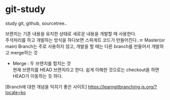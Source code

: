 # git-study
study git, github, sourcetree..

브랜치는 기존 내용을 유지한 상태로 새로운 내용을 개발할 때 사용한다.
<br> 
주석처리를 하고 개발하는 방식을 하다보면 스파게트 코드가 만들어진다..ㅠ
Master(or main) Branch는 주로 사용하지 않고, 개발을 할 때는 다른 branch를 만들어서 개발하고 merge하는 것


- Merge : 두 브랜치를 합치는 것</br>
현재 브랜치를 HEAD 브랜치라고 한다. 쉽게 이해한 것으로는 checkout을 하면 HEAD가 이동하는 듯 하다.
  
[Branch에 대한 개념을 익히기 좋은 사이트]
https://learngitbranching.js.org/?locale=ko 
  

